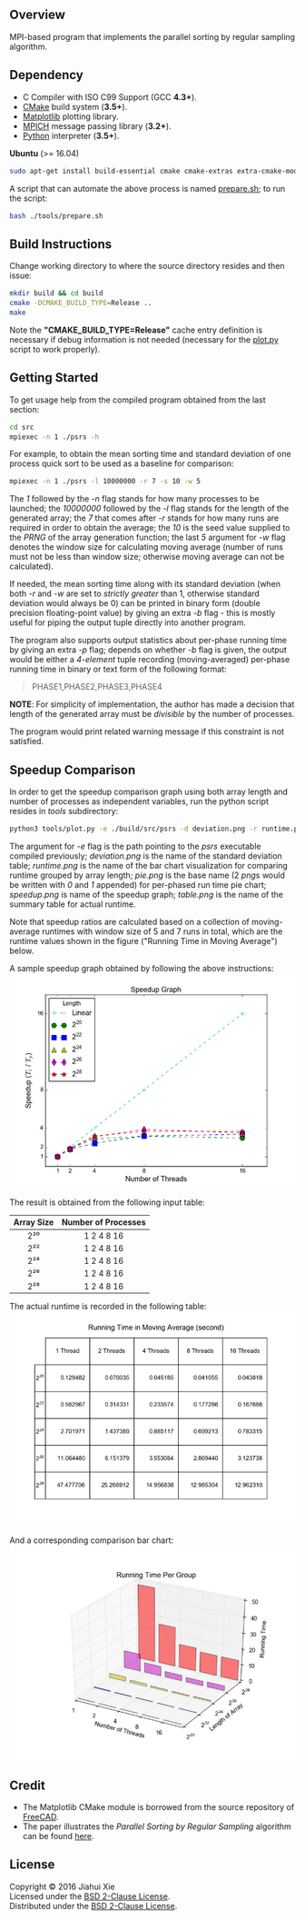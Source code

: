 ## Overview
MPI-based program that implements the parallel sorting by regular sampling
algorithm.

## Dependency
* C Compiler with ISO C99 Support (GCC **4.3+**).
* [CMake](https://cmake.org/) build system (**3.5+**).
* [Matplotlib](http://matplotlib.org/) plotting library.
* [MPICH](http://www.mpich.org/) message passing library (**3.2+**).
* [Python](https://www.python.org/) interpreter (**3.5+**).

**Ubuntu** (>= 16.04)  
```bash
sudo apt-get install build-essential cmake cmake-extras extra-cmake-modules libmpich-dev mpich python3-matplotlib
```
A script that can automate the above process is named
[prepare.sh](./tools/prepare.sh); to run the script:
```bash
bash ./tools/prepare.sh
```

## Build Instructions
Change working directory to where the source directory resides and then issue:
```bash
mkdir build && cd build
cmake -DCMAKE_BUILD_TYPE=Release ..
make
```
Note the **"CMAKE_BUILD_TYPE=Release"** cache entry definition is necessary
if debug information is not needed (necessary for the
[plot.py](./tools/plot.py) script to work properly).

## Getting Started
To get usage help from the compiled program obtained from the last section:
```bash
cd src
mpiexec -n 1 ./psrs -h
```
For example, to obtain the mean sorting time and standard deviation of one
process quick sort to be used as a baseline for comparison:
```bash
mpiexec -n 1 ./psrs -l 10000000 -r 7 -s 10 -w 5
```
The *1* followed by the *-n* flag stands for how many processes to be launched;
the *10000000* followed by the *-l* flag stands for the length of the generated
array; the *7* that comes after *-r* stands for how many runs are required in
order to obtain the average; the *10* is the seed value supplied to the
*PRNG* of the array generation function; the last *5* argument for *-w*
flag denotes the window size for calculating moving average (number of runs
must not be less than window size; otherwise moving average can not be
calculated).

If needed, the mean sorting time along with its standard deviation (when both
*-r* and *-w* are set to *strictly greater* than 1, otherwise standard
deviation would always be 0) can be printed in binary form (double precision
floating-point value) by giving an extra *-b* flag - this is mostly useful for
piping the output tuple directly into another program.

The program also supports output statistics about per-phase running time by
giving an extra *-p* flag; depends on whether *-b* flag is given, the output
would be either a *4-element* tuple recording (moving-averaged) per-phase
running time in binary or text form of the following format:

> PHASE1,PHASE2,PHASE3,PHASE4

**NOTE**:
For simplicity of implementation, the author has made a decision that length
of the generated array must be *divisible* by the number of processes.

The program would print related warning message if this constraint is not
satisfied.

## Speedup Comparison
In order to get the speedup comparison graph using both array length and number
of processes as independent variables, run the python script resides in *tools*
subdirectory:
```bash
python3 tools/plot.py -e ./build/src/psrs -d deviation.png -r runtime.png -p pie.png -s speedup.png -t table.png

```
The argument for *-e* flag is the path pointing to the *psrs* executable
compiled previously; *deviation.png* is the name of the standard deviation
table; *runtime.png* is the name of the bar chart visualization for comparing
runtime grouped by array length; *pie.png* is the base name (2 *png*s would be
written with *0* and *1* appended) for per-phased run time pie chart;
*speedup.png* is name of the speedup graph; *table.png* is the name of the
summary table for actual runtime.

Note that speedup ratios are calculated based on a collection of moving-average
runtimes with window size of 5 and 7 runs in total, which are the runtime
values shown in the figure ("Running Time in Moving Average") below.

A sample speedup graph obtained by following the above instructions:
![speedup](./doc/speedup.png)

The result is obtained from the following input table:

| Array Size | Number of Processes |
|:----------:|:-------------------:|
| 2²⁰        | 1 2 4 8 16          |
| 2²²        | 1 2 4 8 16          |
| 2²⁴        | 1 2 4 8 16          |
| 2²⁶        | 1 2 4 8 16          |
| 2²⁸        | 1 2 4 8 16          |

The actual runtime is recorded in the following table:
![table](./doc/table.png)

And a corresponding comparison bar chart:
![runtime](./doc/runtime.png)


## Credit
* The Matplotlib CMake module is borrowed from the source repository of
[FreeCAD](
https://github.com/FreeCAD/FreeCAD/blob/master/cMake/FindMatplotlib.cmake).
* The paper illustrates the *Parallel Sorting by Regular Sampling* algorithm
can be found [here](./doc/PSRS.pdf).


## License
Copyright © 2016 Jiahui Xie  
Licensed under the [BSD 2-Clause License][BSD2].  
Distributed under the [BSD 2-Clause License][BSD2].  

[BSD2]: https://opensource.org/licenses/BSD-2-Clause
